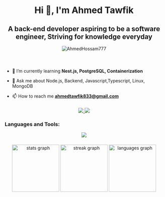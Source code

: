 <h1 align="center">Hi 👋, I'm Ahmed Tawfik</h1>

###

<h2 align="center">A back-end developer aspiring to be a software engineer, Striving for knowledge everyday</h2>

<p align="center"> <img src="https://komarev.com/ghpvc/?username=freygold&label=Profile%20views&color=0e75b6&style=flat" alt="AhmedHossam777"/> </p>

###

<br clear="both">

- 🌱 I’m currently learning **Nest.js, PostgreSQL, Containerization**
 
- 💬 Ask me about Node.js, Backend, Javascript,Typescript, Linux, MongoDB

- 📫 How to reach me **ahmedtawfik833@gmail.com**



###

<div align="center">
  <a href="mailto:ahmedtawfik833@gmail.com" target="_blank">
    <img src="https://skillicons.dev/icons?i=gmail&perline=7" />
  </a>
  <a href="https://linkedin.com/in/ahmed-tawfik-458353165/" target="_blank">
    <img src="https://skillicons.dev/icons?i=linkedin&perline=7" />
  </a>
</div>

###
<h3 align="left">Languages and Tools:</h3>
<p align="center">
  <a href="https://skillicons.dev">
    <img src="https://skillicons.dev/icons?i=nodejs,expressjs,js,ts,nestjs,mongodb,git,linux,postgres,css,html,postman,py,cpp,docker&perline=5" />
  </a>
</p>

###

<div align="center">
  <img src="https://github-readme-stats.vercel.app/api?username=freygold&hide_title=false&hide_rank=false&show_icons=true&include_all_commits=true&count_private=true&disable_animations=false&theme=dark&locale=en&hide_border=false" height="150" alt="stats graph"  />
  <img src="https://streak-stats.demolab.com?user=freygold&locale=en&mode=daily&theme=dark&hide_border=false&border_radius=5" height="150" alt="streak graph"  />
  <img src="https://github-readme-stats.vercel.app/api/top-langs?username=freygold&locale=en&hide_title=false&layout=compact&card_width=320&langs_count=5&theme=dark&hide_border=false" height="150" alt="languages graph"  />
</div>

###

###
